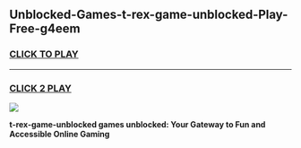 
## Unblocked-Games-t-rex-game-unblocked-Play-Free-g4eem
<h3>
<a href="https://premium76.site?title=t-rex-game-unblocked&ref=15A">CLICK TO PLAY</a></h3>
<hr>

<h3>
<a href="https://premium76.site?title=t-rex-game-unblocked&ref=15A">CLICK 2 PLAY</a>
  
</h3>

<a href="https://premium76.site?title=t-rex-game-unblocked&ref=15A"><img src="https://clearcache.store/games.png"></a>


**t-rex-game-unblocked games unblocked: Your Gateway to Fun and Accessible Online Gaming**

